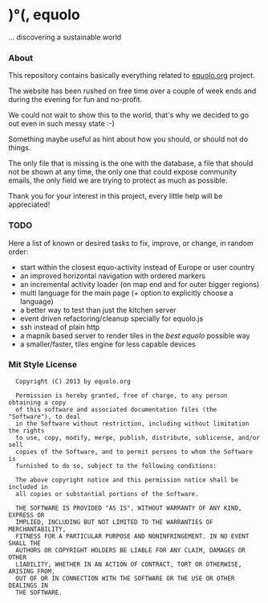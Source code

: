 )°(, equolo
===========

 ... discovering a sustainable world


### About

This repository contains basically everything related to [equolo.org](http://equolo.org/) project.

The website has been rushed on free time over a couple of week ends and during the evening for fun and no-profit.

We could not wait to show this to the world, that's why we decided to go out even in such messy state :-)

Something maybe useful as hint about how you should, or should not do things.

The only file that is missing is the one with the database, a file that should not be shown at any time, the only one that could expose community emails, the only field we are trying to protect as much as possible.

Thank you for your interest in this project, every little help will be appreciated!

### TODO

Here a list of known or desired tasks to fix, improve, or change, in random order:

  * start within the closest equo-activity instead of Europe or user country
  * an improved horizontal navigation with ordered markers
  * an incremental activity loader (on map end and for outer bigger regions)
  * multi language for the main page (+ option to explicitly choose a language)
  * a better way to test than just the kitchen server
  * event driven refactoring/cleanup specially for equolo.js
  * ssh instead of plain http
  * a mapnik based server to render tiles in the _best equolo_ possible way
  * a smaller/faster, tiles engine for less capable devices

### Mit Style License
```
  Copyright (C) 2013 by equolo.org

  Permission is hereby granted, free of charge, to any person obtaining a copy
  of this software and associated documentation files (the "Software"), to deal
  in the Software without restriction, including without limitation the rights
  to use, copy, modify, merge, publish, distribute, sublicense, and/or sell
  copies of the Software, and to permit persons to whom the Software is
  furnished to do so, subject to the following conditions:

  The above copyright notice and this permission notice shall be included in
  all copies or substantial portions of the Software.

  THE SOFTWARE IS PROVIDED "AS IS", WITHOUT WARRANTY OF ANY KIND, EXPRESS OR
  IMPLIED, INCLUDING BUT NOT LIMITED TO THE WARRANTIES OF MERCHANTABILITY,
  FITNESS FOR A PARTICULAR PURPOSE AND NONINFRINGEMENT. IN NO EVENT SHALL THE
  AUTHORS OR COPYRIGHT HOLDERS BE LIABLE FOR ANY CLAIM, DAMAGES OR OTHER
  LIABILITY, WHETHER IN AN ACTION OF CONTRACT, TORT OR OTHERWISE, ARISING FROM,
  OUT OF OR IN CONNECTION WITH THE SOFTWARE OR THE USE OR OTHER DEALINGS IN
  THE SOFTWARE.
```

